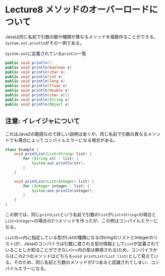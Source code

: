 # Lecture8 メソッドのオーバーロードについて
Javaは同じ名前で引数の数や種類が異なるメソッドを複数作ることができる。`System.out.println`がその一例である。

`System.out`に定義されている`println`一覧

```java
public void println()
public void println(boolean x)
public void println(char x)
public void println(int x)
public void println(long x)
public void println(float x)
public void println(double x)
public void println(char x[])
public void println(String x)
public void println(Object x)
```

## 注意: イレイジャについて
これはJava2の範囲なので詳しい説明は省くが、同じ名前で引数の異なるメソッドでも場合によってコンパイルエラーになる場合がある。

```java
class Example {
    void printList(List<String> list) {
        for (String str : list) {
            System.out.println(str);
        }
    }

    void printList(List<Integer> list) {
        for (Integer integer : list) {
            System.out.println(integer);
        }
    }
}
```

この例では、同じ`printList`という名前で引数の`list`が`List<String>`の場合と`List<Integer>`の場合の2つメソッドを作ったが、この例はコンパイルエラーになる。

`List`の`<>`内に指定している型がListの種類になる(StringのリストとIntegerのリスト)が、Javaのコンパイラは引数に渡される型の情報として`List`が定義されていることしか知ることができない(<>内の型は無視される)ため、コンパイラからはこの2つのメソッドはどちらも`void printList(List list)`として見えている。そのため、同じ名前と引数のメソッドが2つあると認識されてしまい、コンパイルエラーになる。
